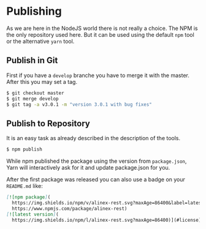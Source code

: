 # Publishing

As we are here in the NodeJS world there is not really a choice. The NPM is the only
repository used here. But it can be used using the default `npm` tool or the
alternative `yarn` tool.


## Publish in Git

First if you have a `develop` branche you have to merge it with the master. After this you may set a
tag.

```bash
$ git checkout master
$ git merge develop
$ git tag -a v3.0.1 -m "version 3.0.1 with bug fixes"
```

## Publish to Repository

It is an easy task as already described in the description of the tools.

```bash
$ npm publish
```

While npm published the package using the version from `package.json`, Yarn will
interactively ask for it and update package.json for you.

After the first package was released you can also use a badge on your `README.md` like:

``` markdown
[![npm package](
  https://img.shields.io/npm/v/alinex-rest.svg?maxAge=86400&label=latest%20version)](
  https://www.npmjs.com/package/alinex-rest)
[![latest version](
  https://img.shields.io/npm/l/alinex-rest.svg?maxAge=86400)](#license)
```
